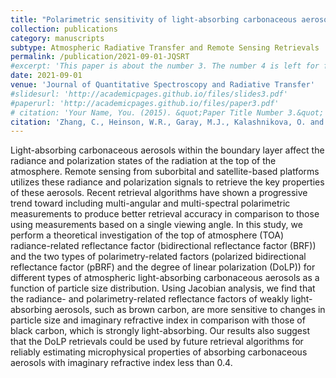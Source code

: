 ```yaml
---
title: "Polarimetric sensitivity of light-absorbing carbonaceous aerosols over ocean: A theoretical assessment"
collection: publications
category: manuscripts
subtype: Atmospheric Radiative Transfer and Remote Sensing Retrievals
permalink: /publication/2021-09-01-JQSRT
#excerpt: 'This paper is about the number 3. The number 4 is left for future work.'
date: 2021-09-01
venue: 'Journal of Quantitative Spectroscopy and Radiative Transfer'
#slidesurl: 'http://academicpages.github.io/files/slides3.pdf'
#paperurl: 'http://academicpages.github.io/files/paper3.pdf'
# citation: 'Your Name, You. (2015). &quot;Paper Title Number 3.&quot; <i>Journal 1</i>. 1(3).'
citation: 'Zhang, C., Heinson, W.R., Garay, M.J., Kalashnikova, O. and Chakrabarty, R.K., 2021. Polarimetric sensitivity of light-absorbing carbonaceous aerosols over ocean: A theoretical assessment. Journal of Quantitative Spectroscopy and Radiative Transfer, 272, p.107759.'
---
```


<!--more-->
<!-- #details of this work -->

Light-absorbing carbonaceous aerosols within the boundary layer affect the radiance and polarization states of the radiation at the top of the atmosphere. Remote sensing from suborbital and satellite-based platforms utilizes these radiance and polarization signals to retrieve the key properties of these aerosols. Recent retrieval algorithms have shown a progressive trend toward including multi-angular and multi-spectral polarimetric measurements to produce better retrieval accuracy in comparison to those using measurements based on a single viewing angle. In this study, we perform a theoretical investigation of the top of atmosphere (TOA) radiance-related reflectance factor (bidirectional reflectance factor (BRF)) and the two types of polarimetry-related factors (polarized bidirectional reflectance factor (pBRF) and the degree of linear polarization (DoLP)) for different types of atmospheric light-absorbing carbonaceous aerosols as a function of particle size distribution. Using Jacobian analysis, we find that the radiance- and polarimetry-related reflectance factors of weakly light-absorbing aerosols, such as brown carbon, are more sensitive to changes in particle size and imaginary refractive index in comparison with those of black carbon, which is strongly light-absorbing. Our results also suggest that the DoLP retrievals could be used by future retrieval algorithms for reliably estimating microphysical properties of absorbing carbonaceous aerosols with imaginary refractive index less than 0.4.